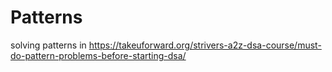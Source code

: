 # Patterns
solving patterns in https://takeuforward.org/strivers-a2z-dsa-course/must-do-pattern-problems-before-starting-dsa/
